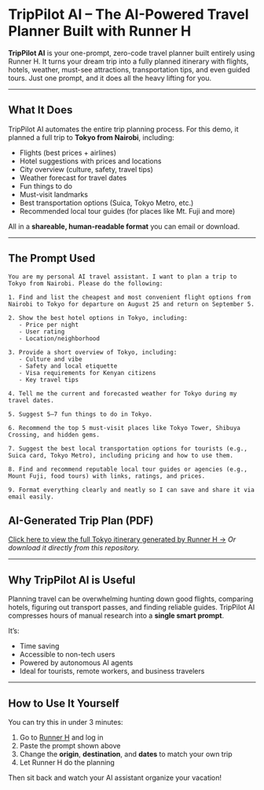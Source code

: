 # TripPilot AI – The AI-Powered Travel Planner Built with Runner H

**TripPilot AI** is your one-prompt, zero-code travel planner  built entirely using Runner H. It turns your dream trip into a fully planned itinerary with flights, hotels, weather, must-see attractions, transportation tips, and even guided tours. Just one prompt, and it does all the heavy lifting for you.

---

## What It Does

TripPilot AI automates the entire trip planning process. For this demo, it planned a full trip to **Tokyo from Nairobi**, including:

- Flights (best prices + airlines)
- Hotel suggestions with prices and locations
- City overview (culture, safety, travel tips)
- Weather forecast for travel dates
- Fun things to do
- Must-visit landmarks
- Best transportation options (Suica, Tokyo Metro, etc.)
- Recommended local tour guides (for places like Mt. Fuji and more)

All in a **shareable, human-readable format** you can email or download.

---

## The Prompt Used

```plaintext
You are my personal AI travel assistant. I want to plan a trip to Tokyo from Nairobi. Please do the following:

1. Find and list the cheapest and most convenient flight options from Nairobi to Tokyo for departure on August 25 and return on September 5.

2. Show the best hotel options in Tokyo, including:
   - Price per night
   - User rating
   - Location/neighborhood

3. Provide a short overview of Tokyo, including:
   - Culture and vibe
   - Safety and local etiquette
   - Visa requirements for Kenyan citizens
   - Key travel tips

4. Tell me the current and forecasted weather for Tokyo during my travel dates.

5. Suggest 5–7 fun things to do in Tokyo.

6. Recommend the top 5 must-visit places like Tokyo Tower, Shibuya Crossing, and hidden gems.

7. Suggest the best local transportation options for tourists (e.g., Suica card, Tokyo Metro), including pricing and how to use them.

8. Find and recommend reputable local tour guides or agencies (e.g., Mount Fuji, food tours) with links, ratings, and prices.

9. Format everything clearly and neatly so I can save and share it via email easily.
```

## AI-Generated Trip Plan (PDF)

[Click here to view the full Tokyo itinerary generated by Runner H →](./Tokyo_TripPlan.pdf)
_Or download it directly from this repository._

---

## Why TripPilot AI is Useful

Planning travel can be overwhelming  hunting down good flights, comparing hotels, figuring out transport passes, and finding reliable guides. TripPilot AI compresses hours of manual research into a **single smart prompt**.

It’s:

- Time saving
- Accessible to non-tech users
- Powered by autonomous AI agents
- Ideal for tourists, remote workers, and business travelers

---

## How to Use It Yourself

You can try this in under 3 minutes:

1. Go to [Runner H](https://www.runner.h) and log in
2. Paste the prompt shown above
3. Change the **origin**, **destination**, and **dates** to match your own trip
4. Let Runner H do the planning

Then sit back and watch your AI assistant organize your vacation!


